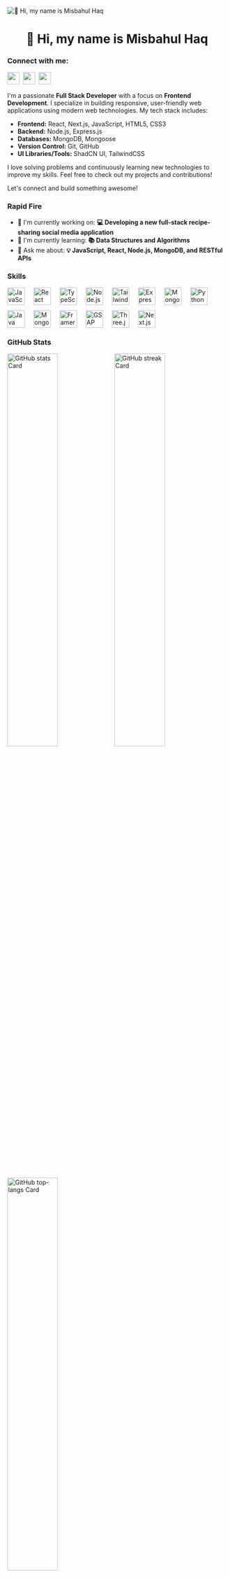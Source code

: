
![👋 Hi, my name is Misbahul Haq](https://www.21kschool.com/za/wp-content/uploads/sites/23/2024/03/What-Is-Block-Coding-For-Kids_Guide-To-Get-Started-With-Learning-Block-Coding.jpg)

<div id="toc">
  <ul align="center" style="list-style: none">
    <summary>
      <h1>
        👋 Hi, my name is Misbahul Haq
      </h1>
    </summary>
  </ul>
</div>

**<h3 align="left">Connect with me:</h3>** 
<p align="left"><a href="https://www.linkedin.com/in/misbahul-haq-67090b229/" target="_blank"><img src="https://img.shields.io/badge/LinkedIn-0077B5?style=for-the-badge&logo=linkedin&logoColor=white" height="28" style="margin-right: 4px"></a> <a href="faysal000012@gmail.com" target="_blank"><img src="https://img.shields.io/badge/Gmail-D14836?style=for-the-badge&logo=gmail&logoColor=white" height="28" style="margin-right: 4px"></a> <a href="https://x.com/FaysalA58248829" target="_blank"><img src="https://img.shields.io/badge/Twitter-000000?style=for-the-badge&logo=X&logoColor=white" height="28" style="margin-right: 4px"></a></p>


I'm a passionate **Full Stack Developer** with a focus on **Frontend Development**. I specialize in building responsive, user-friendly web applications using modern web technologies. My tech stack includes:

- **Frontend:** React, Next.js, JavaScript, HTML5, CSS3
- **Backend:** Node.js, Express.js
- **Databases:** MongoDB, Mongoose
- **Version Control:** Git, GitHub
- **UI Libraries/Tools:** ShadCN UI, TailwindCSS

I love solving problems and continuously learning new technologies to improve my skills. Feel free to check out my projects and contributions!

Let's connect and build something awesome!


**<h3 align="left">Rapid Fire</h3>**

- 💼 I'm currently working on: **💻 Developing a new full-stack recipe-sharing social media application**
- 🌱 I'm currently learning: **📚 Data Structures and Algorithms**
- 💬 Ask me about: **💡 JavaScript, React, Node.js, MongoDB, and RESTful APIs**

 **<h3 align="left">Skills</h3>**

<div style="display: flex; flex-wrap: wrap; gap: 12px; justify-content: left;"><img src="https://img.shields.io/badge/JavaScript-F7DF1C?logo=javascript&logoColor=white" height="40" alt="JavaScript" style="margin-right: 8px"> <img src="https://img.shields.io/badge/React-20232A?logo=react&logoColor=61DAFB" height="40" alt="React" style="margin-right: 8px"> <img src="https://img.shields.io/badge/TypeScript-3178C6?logo=typescript&logoColor=white" height="40" alt="TypeScript" style="margin-right: 8px"> <img src="https://img.shields.io/badge/Node.js-8CC84B?logo=node.js&logoColor=white" height="40" alt="Node.js" style="margin-right: 8px"> <img src="https://img.shields.io/badge/Tailwind_CSS-38B2AC?logo=tailwind-css&logoColor=white" height="40" alt="Tailwind CSS" style="margin-right: 8px"> <img src="https://img.shields.io/badge/Express-000000?logo=express&logoColor=white" height="40" alt="Express" style="margin-right: 8px"> <img src="https://img.shields.io/badge/MongoDB-4EA94B?logo=mongodb&logoColor=white" height="40" alt="MongoDB" style="margin-right: 8px"> <img src="https://img.shields.io/badge/Python-306998?logo=python&logoColor=white" height="40" alt="Python" style="margin-right: 8px"> <img src="https://img.shields.io/badge/Java-007396?logo=java&logoColor=white" height="40" alt="Java" style="margin-right: 8px"> <img src="https://img.shields.io/badge/Mongoose-880000?logo=mongoose&logoColor=white" height="40" alt="Mongoose" style="margin-right: 8px"> <img src="https://img.shields.io/badge/Framer_Motion-0085FF?logo=framer&logoColor=white" height="40" alt="Framer Motion" style="margin-right: 8px"> <img src="https://img.shields.io/badge/GSAP-00D084?logo=gsap&logoColor=white" height="40" alt="GSAP" style="margin-right: 8px"> <img src="https://img.shields.io/badge/Three.js-000000?logo=three.js&logoColor=white" height="40" alt="Three.js" style="margin-right: 8px"> <img src="https://skillicons.dev/icons?i=nextjs" height="40" alt="Next.js" style="margin-right: 8px"></div>

 **<h3 align="left">GitHub Stats</h3>**

<p align="left">
  <img width="48%" src="https://github-readme-stats.vercel.app/api?username=faysalahmed000012&theme=react&hide_title=false&hide_rank=false&show_icons=false&include_all_commits=false&count_private=true&line_height=23" alt="GitHub stats Card" />
  <img width="48%" src="https://streak-stats.demolab.com/?user=faysalahmed000012&theme=react&hide_border=false&date_format=M+j%5B%2C+Y%5D&mode=daily&hide_total_contributions=false&hide_current_streak=false&hide_longest_streak=false&card_height=200" alt="GitHub streak Card" />
</p>

<p align="left">
  <img width="48%" src="https://github-readme-stats.vercel.app/api/top-langs?username=faysalahmed000012&theme=react&hide_title=false&layout=compact&langs_count=6&hide_progress=false&card_width=400" alt="GitHub top-langs Card" />
</p>

